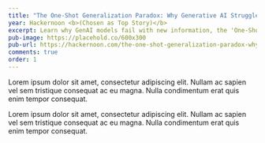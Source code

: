```yaml
---
title: "The One-Shot Generalization Paradox: Why Generative AI Struggles With New Information"
year: Hackernoon <b>(Chosen as Top Story)</b>
excerpt: Learn why GenAI models fail with new information, the 'One-Shot Generalization Paradox,' and what future AI research holds for overcoming this challenge.
pub-image: https://placehold.co/600x300
pub-url: https://hackernoon.com/the-one-shot-generalization-paradox-why-generative-ai-struggles-with-new-information
comments: true
order: 1
---
```


Lorem ipsum dolor sit amet, consectetur adipiscing elit. Nullam ac sapien vel sem tristique consequat ac eu magna. Nulla condimentum erat quis enim tempor consequat.

Lorem ipsum dolor sit amet, consectetur adipiscing elit. Nullam ac sapien vel sem tristique consequat ac eu magna. Nulla condimentum erat quis enim tempor consequat.
